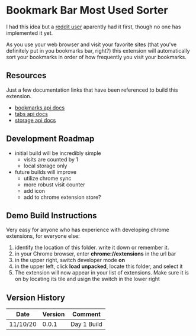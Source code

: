 # Bookmark Bar Most Used Sorter

I had this idea but a [reddit user](https://www.reddit.com/r/chrome/comments/2cgfti/how_do_i_sort_my_bookmarks_by_frequency_of/) aparently had it first, though no one has implemented it yet.

As you use your web browser and visit your favorite sites (that you've definitely put in you bookmarks bar, right?) this extension will automatically sort your bookmarks in order of how frequently you visit your bookmarks.

## Resources

Just a few documentation links that have been referenced to build this extension.

* [bookmarks api docs](https://developer.chrome.com/extensions/bookmarks)
* [tabs api docs](https://developer.chrome.com/extensions/tabs#method-get)
* [storage api docs](https://developer.chrome.com/extensions/storage)

## Development Roadmap

* initial build will be incredibly simple
  * visits are counted by 1
  * local storage only
* future builds will improve
  * utilize chrome sync
  * more robust visit counter
  * add icon
  * add to chrome extension store?

## Demo Build Instructions

Very easy for anyone who has experience with developing chrome extensions, for everyone else:

1. identify the location of this folder. write it down or remember it.
2. in your Chrome browser, enter **chrome://extensions** in the url bar
3. in the upper right, switch developer mode **on**
4. in the upper left, click **load unpacked**, locate this folder, and select it
5. The extension will now appear in your list of extensions. Make sure it is on by locating its tile and usign the switch in the lower right

## Version History

| Date | Version | Comment |
| --- | --- | --- |
| 11/10/20 | 0.0.1 | Day 1 Build |
